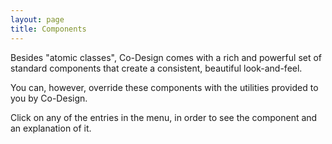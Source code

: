 ```yaml
---
layout: page
title: Components
---
```


Besides "atomic classes", Co-Design comes with a rich and powerful set of standard components that create a consistent, beautiful look-and-feel.

You can, however, override these components with the utilities provided to you by Co-Design.

Click on any of the entries in the menu, in order to see the component and an explanation of it.